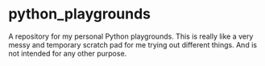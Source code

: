 # python_playgrounds
A repository for my personal Python playgrounds. 
This is really like a very messy and temporary scratch pad for me trying out different things. And is not intended for any other purpose. 
